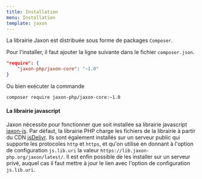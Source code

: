 ```yaml
---
title: Installation
menu: Installation
template: jaxon
---
```


La librairie Jaxon est distribuée sous forme de packages `Composer`.

Pour l'installer, il faut ajouter la ligne suivante dans le fichier `composer.json`.
```json
"require": {
    "jaxon-php/jaxon-core": "~1.0"
}
```

Ou bien exécuter la commande
```bash
composer require jaxon-php/jaxon-core:~1.0
```

#### La librairie javascript

Jaxon nécessite pour fonctionner que soit installée sa librairie javascript [jaxon-js](https://github.com/jaxon-php/jaxon-js).
Par défaut, la librairie PHP charge les fichiers de la librairie à partir du CDN [jsDelivr](https://www.jsdelivr.com/projects/jaxon).
Ils sont également installés sur un serveur public qui supporte les protocoles `http` et `https`, et qu'on utilise en donnant à l'option de configuration `js.lib.uri` la valeur `https://lib.jaxon-php.org/jaxon/latest/`.
Il est enfin possible de les installer sur un serveur privé, auquel cas il faut mettre à jour le lien avec l'option de configuration `js.lib.uri`.
